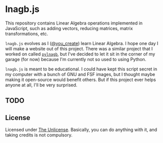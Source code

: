 lnagb.js
========

This repository contains Linear Algebra operations implemented in JavaScript,
such as adding vectors, reducing matrices, matrix transformations, etc.

`lnagb.js` evolves as I ([@you_create][gh yc]) learn Linear Algebra. I hope one
day I will make a website out of this project. There was a similar project that
I worked on called [`pylnagb`][gh pylnagb], but I've decided to let it sit in
the corner of my garage (for now) because I'm currently not so used to using
Python.

`lnagb.js` is meant to be educational. I could have kept this script secret
in my computer with a bunch of GNU and FSF images, but I thought maybe making
it open-source would benefit others. But if this project ever helps anyone at
all, I'll be very surprised.

[gh yc]: https://github.com/you-create
[gh pylnagb]: https://github.com/vecma-org/pylnagb

TODO
----

License
-------

Licensed under [The Unlicense](https://unlicense.org/). Basically, you can do
anything with it, and taking credits is not compulsory.

